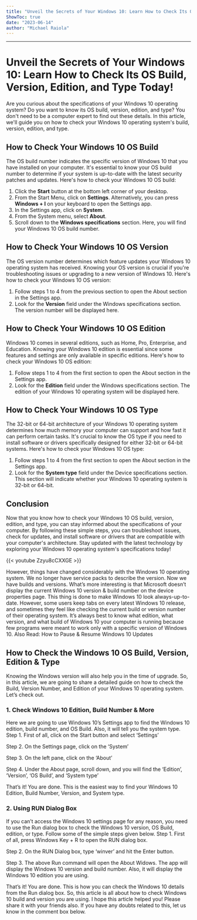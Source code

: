 ```yaml
---
title: "Unveil the Secrets of Your Windows 10: Learn How to Check Its OS Build, Version, Edition, and Type Today!"
ShowToc: true 
date: "2023-06-14"
author: "Michael Raiola"
---
```

*****
# Unveil the Secrets of Your Windows 10: Learn How to Check Its OS Build, Version, Edition, and Type Today!

Are you curious about the specifications of your Windows 10 operating system? Do you want to know its OS build, version, edition, and type? You don't need to be a computer expert to find out these details. In this article, we'll guide you on how to check your Windows 10 operating system's build, version, edition, and type.

## How to Check Your Windows 10 OS Build

The OS build number indicates the specific version of Windows 10 that you have installed on your computer. It's essential to know your OS build number to determine if your system is up-to-date with the latest security patches and updates. Here's how to check your Windows 10 OS build:

1. Click the **Start** button at the bottom left corner of your desktop.
2. From the Start Menu, click on **Settings**. Alternatively, you can press **Windows + I** on your keyboard to open the Settings app.
3. In the Settings app, click on **System**.
4. From the System menu, select **About**.
5. Scroll down to the **Windows specifications** section. Here, you will find your Windows 10 OS build number.

## How to Check Your Windows 10 OS Version

The OS version number determines which feature updates your Windows 10 operating system has received. Knowing your OS version is crucial if you're troubleshooting issues or upgrading to a new version of Windows 10. Here's how to check your Windows 10 OS version:

1. Follow steps 1 to 4 from the previous section to open the About section in the Settings app.
2. Look for the **Version** field under the Windows specifications section. The version number will be displayed here.

## How to Check Your Windows 10 OS Edition

Windows 10 comes in several editions, such as Home, Pro, Enterprise, and Education. Knowing your Windows 10 edition is essential since some features and settings are only available in specific editions. Here's how to check your Windows 10 OS edition:

1. Follow steps 1 to 4 from the first section to open the About section in the Settings app.
2. Look for the **Edition** field under the Windows specifications section. The edition of your Windows 10 operating system will be displayed here.

## How to Check Your Windows 10 OS Type

The 32-bit or 64-bit architecture of your Windows 10 operating system determines how much memory your computer can support and how fast it can perform certain tasks. It's crucial to know the OS type if you need to install software or drivers specifically designed for either 32-bit or 64-bit systems. Here's how to check your Windows 10 OS type:

1. Follow steps 1 to 4 from the first section to open the About section in the Settings app.
2. Look for the **System type** field under the Device specifications section. This section will indicate whether your Windows 10 operating system is 32-bit or 64-bit.

## Conclusion

Now that you know how to check your Windows 10 OS build, version, edition, and type, you can stay informed about the specifications of your computer. By following these simple steps, you can troubleshoot issues, check for updates, and install software or drivers that are compatible with your computer's architecture. Stay updated with the latest technology by exploring your Windows 10 operating system's specifications today!

{{< youtube Zzyu8cCXXGE >}} 



However, things have changed considerably with the Windows 10 operating system. We no longer have service packs to describe the version. Now we have builds and versions. What’s more interesting is that Microsoft doesn’t display the current Windows 10 version & build number on the device properties page. This thing is done to make Windows 10 look always-up-to-date.
However, some users keep tabs on every latest Windows 10 release, and sometimes they feel like checking the current build or version number of their operating system. It’s always best to know what edition, what version, and what build of Windows 10 your computer is running because few programs were meant to work only with a specific version of Windows 10.
Also Read: How to Pause & Resume Windows 10 Updates

 
## How to Check the Windows 10 OS Build, Version, Edition & Type


Knowing the Windows version will also help you in the time of upgrade. So, in this article, we are going to share a detailed guide on how to check the Build, Version Number, and Edition of your Windows 10 operating system. Let’s check out.

 
### 1. Check Windows 10 Edition, Build Number & More


Here we are going to use Windows 10’s Settings app to find the Windows 10 edition, build number, and OS Build. Also, it will tell you the system type.
Step 1. First of all, click on the Start button and select ‘Settings’

Step 2. On the Settings page, click on the ‘System’

Step 3. On the left pane, click on the ‘About’

Step 4. Under the About page, scroll down, and you will find the ‘Edition’, ‘Version’, ‘OS Build’, and ‘System type’

That’s it! You are done. This is the easiest way to find your Windows 10 Edition, Build Number, Version, and System type.

 
### 2. Using RUN Dialog Box


If you can’t access the Windows 10 settings page for any reason, you need to use the Run dialog box to check the Windows 10 version, OS Build, edition, or type. Follow some of the simple steps given below.
Step 1. First of all, press Windows Key + R to open the RUN dialog box.

Step 2. On the RUN Dialog box, type ‘winver’ and hit the Enter button.

Step 3. The above Run command will open the About Widows. The app will display the Windows 10 version and build number. Also, it will display the Windows 10 edition you are using.

That’s it! You are done. This is how you can check the Windows 10 details from the Run dialog box.
So, this article is all about how to check Windows 10 build and version you are using. I hope this article helped you! Please share it with your friends also. If you have any doubts related to this, let us know in the comment box below.




